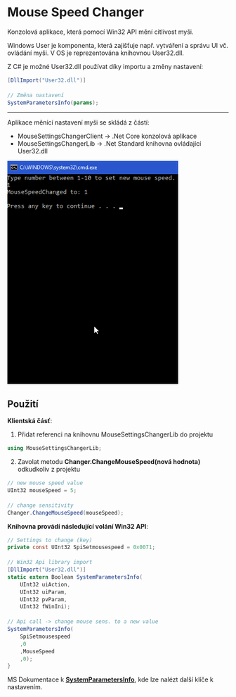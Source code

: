# Mouse Speed Changer
 Konzolová aplikace, která pomocí Win32 API mění citlivost myši.

Windows User je komponenta, která zajišťuje např. vytváření a správu UI vč. ovládání myši. V OS je reprezentována knihovnou User32.dll. 

Z C# je možné User32.dll používat díky importu a změny nastavení:
```csharp
[DllImport("User32.dll")]

// Změna nastavení
SystemParametersInfo(params);
```
---

Aplikace měnící nastavení myši se skládá z částí:
* MouseSettingsChangerClient -> .Net Core konzolová aplikace
* MouseSettingsChangerLib -> .Net Standard knihovna ovládající User32.dll

![Mouse Sensitivity Change](Resources/mouseSensitivityChange.gif)

## Použití
**Klientská čásť**:
1) Přidat referenci na knihovnu MouseSettingsChangerLib do projektu
```csharp
using MouseSettingsChangerLib;
```
2) Zavolat metodu **Changer.ChangeMouseSpeed(nová hodnota)** odkudkoliv z projektu

```csharp
// new mouse speed value
UInt32 mouseSpeed = 5;

// change sensitivity
Changer.ChangeMouseSpeed(mouseSpeed); 
```

**Knihovna provádí následující volání Win32 API**:

```csharp
// Settings to change (key)
private const UInt32 SpiSetmousespeed = 0x0071;

// Win32 Api library import
[DllImport("User32.dll")]
static extern Boolean SystemParametersInfo(
    UInt32 uiAction,
    UInt32 uiParam,
    UInt32 pvParam,
    UInt32 fWinIni);

// Api call -> change mouse sens. to a new value
SystemParametersInfo(
    SpiSetmousespeed
    ,0
    ,MouseSpeed
    ,0);
}
```

MS Dokumentace k **[SystemParametersInfo](https://msdn.microsoft.com/en-us/library/ms724947.aspx)**, kde lze nalézt další klíče k nastavením.